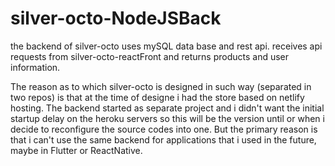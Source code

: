 # silver-octo-NodeJSBack
the backend of silver-octo uses mySQL data base and rest api.
receives api requests from silver-octo-reactFront and returns products and user information.

The reason as to which silver-octo is designed in such way (separated in two repos) is that at the time of designe i had the store based on netlify hosting. The backend started as separate project and i didn't want the initial startup delay on the heroku servers so this will be the version until or when i decide to reconfigure the source codes into one. But the primary reason is that i can't use the same backend for applications that i used in the future, maybe in Flutter or ReactNative.
